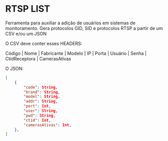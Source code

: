 # RTSP LIST

Ferramenta para auxiliar a adição de usuários em sistemas de monitoramento.
Gera protocolos GID, SID e protocolos RTSP a partir de um CSV e/ou um JSON

O CSV deve conter esses HEADERS:

Código | Nome | Fabricante | Modelo | IP | Porta | Usuário | Senha | CtidReceptora | CamerasAtivas

O JSON: 

```json
[
    {
        "code": String,
        "brand": String,
        "model": String,
        "addr": String,
        "port": Int,
        "user": String,
        "pwd": String,
        "ctid": Int,
        "camerasAtivas": Int, 
    },
]

```


